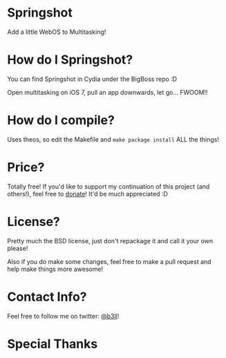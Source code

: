 Springshot
=============

Add a little WebOS to Multitasking!

How do I Springshot?
=============

You can find Springshot in Cydia under the BigBoss repo :D

Open multitasking on iOS 7, pull an app downwards, let go... FWOOM!!

How do I compile?
=============

Uses theos, so edit the Makefile and `make package install` ALL the things!

Price?
=============

Totally free! If you'd like to support my continuation of this project (and others!), feel free to [donate](http://www.adambell.ca/donate/)! It'd be much appreciated :D

License?
=============

Pretty much the BSD license, just don't repackage it and call it your own please!

Also if you do make some changes, feel free to make a pull request and help make things more awesome!

Contact Info?
=============

Feel free to follow me on twitter: [@b3ll](https://www.twitter.com/b3ll)!

Special Thanks
=============

